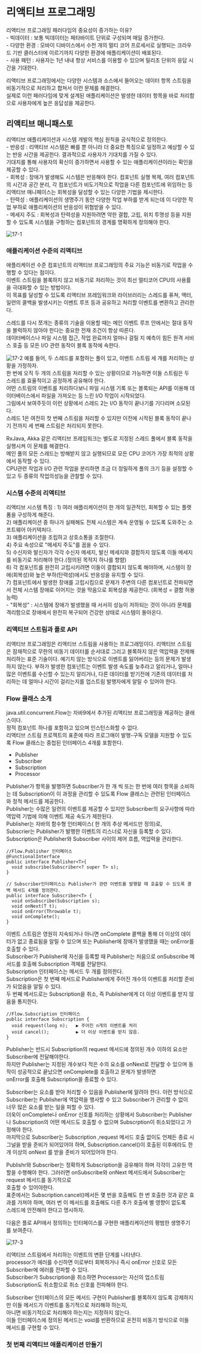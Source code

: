 <h1>리액티브 프로그래밍</h1>
리액티브 프로그래밍 패러다임의 중요성이 증가하는 이유? <br/>
- 빅데이터 : 보통 빅데이터는 페타바이트 단위로 구성되며 매일 증가한다.<br/>
- 다양한 환경 : 모바이 디바이스에서 수천 개의 멀티 코어 프로세서로 실행되는 크라우드 기반 클러스터에 이르기까지 다양한 환경에 애플리케이션이 배포된다.<br/>
- 사용 패턴 : 사용자는 1년 내내 항상 서비스를 이용할 수 있으며 밀리초 단위의 응답 시간을 기대한다.<br/>

리액티브 프로그래밍에서는 다양한 시스템과 소스에서 들어오는 데이터 항목 스트림을 비동기적으로 처리하고 합쳐서 이런 문제를 해결한다.<br/>
실제로 이런 패러다임에 맞게 설계된 애플리케이션은 발생한 데이터 항목을 바로 처리함으로 사용자에게 높은 응답성을 제공한다.<br/>

<h2>리액티브 매니패스토</h2>
리액티브 애플리케이션과 시스템 개발의 핵심 원칙을 공식적으로 정의한다.<br/>
- 반응성 : 리액티브 시스템은 빠를 뿐 아니라 더 중요한 특징으로 일정하고 예상할 수 있는 반응 시간을 제공한다. 결과적으로 사용자가 기대치를 가질 수 있다. <br/>
기대치를 통해 사용자의 확신이 증가하면서 사용할 수 있는 애플리케이션이라는 확인을 제공할 수 있다.<br/>
- 회복성 : 장애가 발생해도 시스템은 반응해야 한다. 컴포넌트 실행 복제, 여러 컴포넌트의 시간과 공간 분리, 각 컴포넌트가 비도기적으로 작업을 다른 컴포넌트에 위임하는 등
리액티브 매니페이스는 회복성을 달성할 수 있는 다양한 기법을 제시한다.<br/>
- 탄력성 : 애플리케이션의 생명주기 동안 다양한 작업 부하를 받게 되는데 이 다양한 작업 부하로 애플리케이션의 반응성이 위협받을 수 있다.<br/>
- 메세지 주도 : 회복성과 탄력성을 지원하려면 약한 결합, 고립, 위치 투명성 등을 지원할 수 있도록 시스템을 구헝하는 컴포넌트의 경계를 명확하게 정의해야 한다.<br/>

![17-1](https://user-images.githubusercontent.com/87962572/143775103-2f9ba773-dff4-40bf-849d-100ea104daff.PNG)

<h3>애플리케이션 수준의 리액티브</h3>
애플리케이션 수준 컴포넌트의 리액티브 프로그래밍의 주요 기능은 비동기로 작업을 수행할 수 있다는 점이다.<br/>
이벤트 스트림을 블록하지 않고 비동기로 처리하는 것이 최선 멀티코어 CPU의 사용률을 극대화할 수 있는 방법이다.<br/>
이 목표를 달성할 수 있도록 리액티브 프레임워크와 라이브러리는 스레드를 퓨쳐, 액터, 일련의 콜백을 발생시키는 이벤트 루프 등과 공유하고 처리할 이벤트를 변환하고 관리한다.<br/>

스레드를 다시 쪼개는 종류의 기술을 이용할 때는 메인 이벤트 루프 안에서는 절대 동작을 블럭하지 않아야 한다는 중요한 전재 조건이 항상 따른다.<br/>
데이터베이스나 파일 시스템 접근, 작업 완료까지 얼마나 걸릴 지 예측이 힘든 원격 서비스 호출 등 모든 I/O 관련 동작이 블록 동작에 속한다.<br/>

![17-2](https://user-images.githubusercontent.com/87962572/143775327-8f27af7d-d08b-4140-a1e3-0ed97dc61001.PNG)
예를 들어, 두 스레드를 포함하는 풀이 있고, 이벤트 스트림 세 개를 처리하는 상황을 가정하자.<br/>
한 번에 오직 두 개의 스트림을 처리할 수 있는 상황이므로 가능하면 이들 스트림은 두 스레드를 효율적이고 공정하게 공유해야 한다.<br/>
어떤 스트림의 이벤트를 처리하다보니 파일 시스템 기록 또는 블록되는 API를 이용해 데이터베이스에서 파일을 가져오는 등 느린 I/O 작업이 시작되었다.<br/>
그림에서 보여주듯이 이런 상황에서 스레드 2는 I/O 동작이 끝나기를 기다리며 소모된다.<br/>
스레드 1은 여전히 첫 번째 스트림을 처리할 수 있지만 이전에 시작된 블록 동작이 끝나기 전까지 세 번째 스트림은 처리되지 못한다.<br/>

RxJava, Akka 같은 리액티브 프레임워크는 별도로 지정된 스레드 풀에서 블록 동작을 실행시켜 이 문제를 해결한다.<br/>
메인 풀의 모든 스레드는 방해받지 않고 실행되므로 모든 CPU 코어가 가장 최적의 상황에서 동작할 수 있다.<br/>
CPU관련 작업과 I/O 관련 작업을 분리하면 조금 더 정밀하게 풀의 크기 등을 설정할 수 있고 두 종류의 작업의성능을 관찰할 수 있다.<br/>

<h3>시스템 수준의 리액티브</h3>
리액티브 시스템 특징 :
 1) 여러 애플리케이션이 한 개의 일관적인, 회복할 수 있는 플랫폼을 구성하게 해준다.<br/>
 2) 애플리케이션 중 하나가 실패해도 전체 시스템은 계속 운영될 수 있도록 도와주는 소프트웨어 아키텍처다.<br/>
 3) 애플리케이션을 조립하고 상호소통을 조절한다.<br/>
 4) 주요 속성으로 "메세지 주도"를 꼽을 수 있다.<br/>
 5) 수신자와 발신자가 각각 수신자 메세지, 발신 메세지와 결합하지 않도록 이들 메세지를 비동기로 처리해야 한다.(정의된 목적지 하나를 향햠)<br/>
 6) 각 컴포넌트를 완전히 고립시키려면 이들이 결합되지 않도록 해야하며, 시스템이 장애(회복성)와 높은 부하(탄력성)에서도 반응성을 유지할 수 있다.<br/>
 7) 컴포넌트에서 발생한 장애를 고립시킴으로 문제가 주변의 다른 컴포넌트로 전파되면서 전체 시스템 장애로 이어지는 것을 막음으로 회복성을 제공한다. (회복성 = 결함 허용 능력)<br/>
  - "회복성" : 시스템에 장애가 발생했을 때 서서히 성능이 저하되는 것이 아니라 문제를 격리함으로 장애에서 완전히 복구되어 건강한 상태로 시스템이 돌아온다.<br/>
 
<h3>리액티브 스트림과 플로 API</h3>
리액티브 프로그래밍은 리액티브 스트림을 사용하는 프로그래밍이다. 리액티브 스트림은 잠재적으로 무한의 비동기 데이터를 순서대로 그리고 블록하지 않은 역압력을 전제해 처리하는 표준
기술이다.
예기치 않는 방식으로 이벤트를 잃어버리는 등의 문제가 발생하지 않는다.
부하가 발생한 컴포넌트는 이벤트 발생 속도를 늦추라고 알리거나, 얼마나 많은 이벤트를 수신할 수 있는지 알리거나, 다른 데이터를 받기전에 기존의 데이터를 처리하는 데 얼마나 시간이 걸리는지를
업스트림 발행자에게 알릴 수 있어야 한다.


<h3>Flow 클래스 소개</h3>
java.util.concurrent.Flow는 자바9에서 추가된 리액티브 프로그래밍을 제공하는 클래스이다.<br/>
정적 컴포넌트 하나를 포함하고 있으며 인스턴스화할 수 없다.<br/>
리액티브 스트림 프로젝트의 표준에 따라 프로그매이 발행-구독 모델을 지원할 수 있도록 Flow 클래스는 중첩된 인터페이스 4개를 포함한다.<br/>

- Publisher
- Subscriber
- Subscription
- Processor 

Publisher가 항목을 발행하면 Subscriber가 한 개 씩 또는 한 번에 여러 항목을 소비하는 데 Subscription이 이 과정을 관리할 수 있도록 Flow 클래스는 관련된 인터페이스와 정적 메서드를
제공한다.<br/>
Publisher는 수많은 일련의 이벤트를 제공할 수 있지만 Subscriber의 요구사항에 따라 역압력 기법에 의해 이벤트 제공 속도가 제한된다.<br/>
Publisher는 자바의 함수형 인터페이스( 한 개의 추상 메서드만 정의)로,<br/>
Subscrier는 Publisher가 발행한 이벤트의 리스너로 자신을 등록할 수 있다.<br/>
Subscription은 Publisher와 Subscriber 사이의 제어 흐름, 역압력을 관리한다.<br/>

```
//Flow.Publisher 인터페이스
@FunctionalInterface
public interface Publisher<T>{
  void subscribe(Subscriber<? super T> s);
}

// Subscriber인터페이스는 Publisher가 관련 이벤트를 발행할 때 호출할 수 있도록 콜백 메서드 4개를 정의한다.
public interface Subscriber<T> {
  void onSubscribe(Subscription s);
  void onNext(T t);
  void onError(Throwable t);
  void onComplete();
}
```

이벤트 스트림은 영원히 지속되거나 아니면 onComplete 콜백을 통해 더 이상의 데이터가 없고 종료됨을 알릴 수 있으며 또는 Publisher에 장애가 발생했을 때는 onError를 호출할 수 있다.<br/>
Subscriber가 Publisher에 자신을 등록할 때 Publisher는 처음으로 onSubscribe 메서드를 호출해 Subscription 객체를 전달한다.<br/>
Subscription 인터페이스는 메서드 두 개를 정의한다.<br/>
Subscription은 첫 번째 메서드로 Publisher에게 주어진 개수의 이벤트를 처리할 준비가 되었음을 알릴 수 있다.<br/>
두 번째 메서드로는 Subscription을 취소, 즉 Publisher에게 더 이상 이벤트를 받지 않음을 통지한다.<br/>

```
//Flow.Subscription 인터페이스
public interface Subscription {
  void request(long n);   ▶ 주어진 n개의 이벤트를 처리
  void cancel();          ▶ 더 이상 이벤트를 받지 않음.
}
```

Publisher는 반드시 Subscription의 request 메서드에 정의된 개수 이하의 요소만 Subscriber에 전달해야한다.<br/>
하지만 Publisher는 지정된 개수보다 적은 수의 요소를 onNext로 전달할 수 있으며 동작이 성공적으로 끝났으면 onComplete를 호출하고 문제가 발생하면 <br/>
onError를 호출해 Subscription을 종료할 수 있다.<br/>

Subscriber는 요소를 받아 처리할 수 있음을 Publisher에 알려야 한다. 이런 방식으로 Subscriber는 Publisher에 역압력을 행사할 수 있고 Subscriber가 관리할 수 없이<br/>
너무 많은 요소를 받는 일을 피할 수 있다.<br/>
더욱이 onComplete나 onError 신호를 처리하는 상황에서 Subscriber는 Publisher나 Subscription의 어떤 메서드도 호출할 수 없으며 Subscrption이 취소되었다고 가정해야 한다.<br/>
마지막으로 Subscriber는 Subscription ,request 메서드 호출 없이도 언제든 종료 시그널을 받을 준비가 되어있어야 하며, Subscription.cancel()이 호출된 이후에라도 한 개 이상의 onNext
를 받을 준비가 되어있어야 한다.<br/>

Publishr와 Subscriber는 정확하게 Subscription을 공유해야 하며 각각이 고유한 역할을 수행해야 한다. 그러러면 onSubscribe와 onNext 메서드에서 Subscriber는 request 메서드를 동기적으로<br/>
호출할 수 있어야한다. <br/>
표준에서는 Subscription.cancel()메서든 몇 번을 호출해도 한 번 호출한 것과 같은 효과를 가져야 하며, 여러 번 이 메서드를 호출해도 다른 추가 호출에 별 영향이 없도록 <br/>
스레드에 안전해야 한다고 명시하자.<br/>

다음은 플로 API에서 정의하는 인터페이스를 구현한 애플리케이션의 평범한 생명주기를 보여준다.<br/>



![17-3](https://user-images.githubusercontent.com/87962572/143776929-929235c7-b0f8-442a-9c3f-3d2af0d017d9.PNG)

리액티브 스트림에서 처리하는 이벤트의 변환 단계를 나타낸다.<br/>
processor가 에러를 수신하면 이로부터 회복하거나 즉시 onError 신호로 모든 Subscriber에 에러를 전파할 수 있다.<br/>
Subscriber가 Subscription을 취소하면 Processor는 자신의 업스트림 Subscription도 취소함으로 취소 신호를 전파해야 한다.<br/>

Subscriber 인터페이스의 모든 메서드 구현이 Publisher를 블록하지 않도록 강제하지만 이들 메서드가 이벤트를 동기적으로 처리해햐 하는지, <br/>
아니면 비동기적으로 처리해야 하는지는 지정하지 않는다.<br/>
이들 인터페이스에 정의된 메서드는 void를 반환하므로 온전히 비동기 방식으로 이들 메서드를 구현할 수 있다.<br/>

<h3>첫 번째 리액티브 애플리케이션 만들기</h3>


